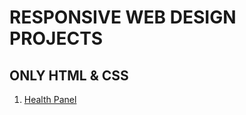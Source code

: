 # RESPONSIVE WEB DESIGN PROJECTS 

## ONLY HTML & CSS
1. [Health Panel](https://sroshanahmad.github.io/web-pages/healthpanel/)



